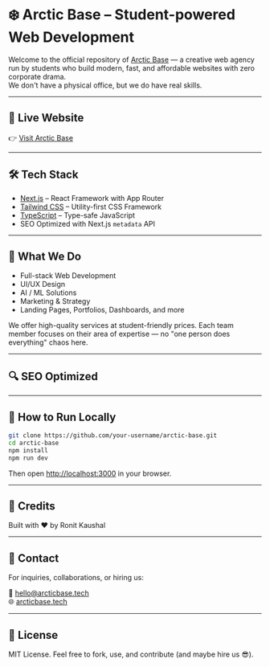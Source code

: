 # ❄️ Arctic Base – Student-powered Web Development

Welcome to the official repository of [Arctic Base](https://arcticbase.tech) — a creative web agency run by students who build modern, fast, and affordable websites with zero corporate drama.  
We don't have a physical office, but we do have real skills.

---

## 🚀 Live Website

👉 [Visit Arctic Base](https://arcticbase.tech)

---

## 🛠 Tech Stack

- [Next.js](https://nextjs.org/) – React Framework with App Router  
- [Tailwind CSS](https://tailwindcss.com/) – Utility-first CSS Framework  
- [TypeScript](https://www.typescriptlang.org/) – Type-safe JavaScript  
- SEO Optimized with Next.js `metadata` API

---

## 🧠 What We Do

- Full-stack Web Development  
- UI/UX Design  
- AI / ML Solutions  
- Marketing & Strategy  
- Landing Pages, Portfolios, Dashboards, and more

We offer high-quality services at student-friendly prices. Each team member focuses on their area of expertise — no "one person does everything" chaos here.

---

## 🔍 SEO Optimized

---

## 🧪 How to Run Locally

```bash
git clone https://github.com/your-username/arctic-base.git
cd arctic-base
npm install
npm run dev
```

Then open [http://localhost:3000](http://localhost:3000) in your browser.

---

## 🧊 Credits

Built with ❤️ by Ronit Kaushal

---

## 📨 Contact

For inquiries, collaborations, or hiring us:

📧 hello@arcticbase.tech  
🌐 [arcticbase.tech](https://arcticbase.tech)

---

## 📄 License

MIT License. Feel free to fork, use, and contribute (and maybe hire us 😎).
